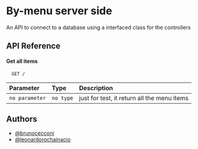 # By-menu server side

An API to connect to a database using a interfaced class for the controllers
## API Reference

#### Get all items

```http
  GET /
```

| Parameter | Type     | Description                |
| :-------- | :------- | :------------------------- |
| `no parameter` | `no type` | just for test, it return all the menu items |


## Authors
- [@brunocecconi](https://www.github.com/brunocecconi)
- [@leonardorochainacio](https://www.github.com/leonardorochainacio)
